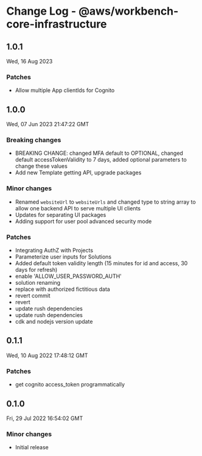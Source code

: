 # Change Log - @aws/workbench-core-infrastructure

## 1.0.1
Wed, 16 Aug 2023

### Patches
* Allow multiple App clientIds for Cognito

## 1.0.0
Wed, 07 Jun 2023 21:47:22 GMT

### Breaking changes

- BREAKING CHANGE: changed MFA default to OPTIONAL, changed default accessTokenValidity to 7 days, added optional parameters to change these values
- Add new Template getting API, upgrade packages

### Minor changes

- Renamed `websiteUrl` to `websiteUrls` and changed type to string array to allow one backend API to serve multiple UI clients
- Updates for separating UI packages
- Adding support for user pool advanced security mode

### Patches

- Integrating AuthZ with Projects
- Parameterize user inputs for Solutions
- Added default token validity length (15 minutes for id and access, 30 days for refresh)
- enable 'ALLOW_USER_PASSWORD_AUTH'
- solution renaming
- replace with authorized fictitious data
- revert commit
- revert
- update rush dependencies
- update rush dependencies
- cdk and nodejs version update

## 0.1.1
Wed, 10 Aug 2022 17:48:12 GMT

### Patches

- get cognito access_token programmatically

## 0.1.0
Fri, 29 Jul 2022 16:54:02 GMT

### Minor changes

- Initial release

